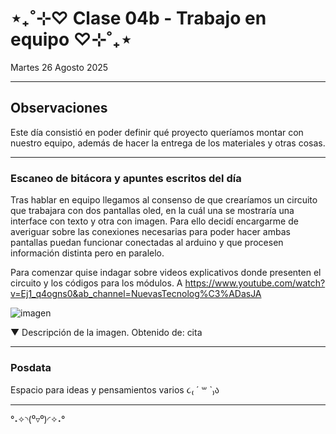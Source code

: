 # ⋆₊˚⊹♡ Clase 04b - Trabajo en equipo ♡⊹˚₊⋆

Martes 26 Agosto 2025

***

## Observaciones

Este día consistió en poder definir qué proyecto queríamos montar con nuestro equipo, además de hacer la entrega de los materiales y otras cosas.

***

### Escaneo de bitácora y apuntes escritos del día

Tras hablar en equipo llegamos al consenso de que crearíamos un circuito que trabajara con dos pantallas oled, en la cuál una se mostraría una interface con texto y otra con imagen. Para ello decidí encargarme de averiguar sobre las conexiones necesarias para poder hacer ambas pantallas puedan funcionar conectadas al arduino y que procesen información distinta pero en paralelo.

Para comenzar quise indagar sobre videos explicativos donde presenten el circuito y los códigos para los módulos. A https://www.youtube.com/watch?v=Ej1_q4ogns0&ab_channel=NuevasTecnolog%C3%ADasJA

![imagen](./archivos/.)

▼ Descripción de la imagen. Obtenido de: cita

***

### Posdata

Espacio para ideas y pensamientos varios ૮₍ ´ ꒳ `₎ა

***

°˖✧◝(⁰▿⁰)◜✧˖°
